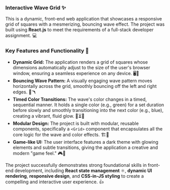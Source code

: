 ### Interactive Wave Grid ✨

This is a dynamic, front-end web application that showcases a responsive grid of squares with a mesmerizing, bouncing wave effect. The project was built using **React.js** to meet the requirements of a full-stack developer assignment. 💻



### Key Features and Functionality 🚀

* **Dynamic Grid:** The application renders a grid of squares whose dimensions automatically adjust to the size of the user's browser window, ensuring a seamless experience on any device. 🖥️📏
* **Bouncing Wave Pattern:** A visually engaging wave pattern moves horizontally across the grid, smoothly bouncing off the left and right edges. 🌊🪃
* **Timed Color Transitions:** The wave's color changes in a timed, sequential manner. It holds a single color (e.g., green) for a set duration before slowly and smoothly transitioning into the next color (e.g., blue), creating a vibrant, fluid glow. 🎨⏳🌈
* **Modular Design:** The project is built with modular, reusable components, specifically a `<Grid>` component that encapsulates all the core logic for the wave and color effects. 🏗️🧩
* **Game-like UI:** The user interface features a dark theme with glowing elements and subtle transitions, giving the application a creative and modern "game feel." 🎮🌃

The project successfully demonstrates strong foundational skills in front-end development, including **React state management** ⚛️, **dynamic UI rendering**, **responsive design**, and **CSS-in-JS styling** to create a compelling and interactive user experience. 👍
